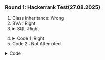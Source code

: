 ### Round 1: Hackerrank Test(27.08.2025)
1. Class Inheritance: Wrong
2. BVA : Right
3.  <details>  <summary>SQL :Right</summary>Select Department, Count(*) FROM Employees GROUP BY Department
</details>

4. <details><summary>Code 1 :Right</summary> user id , actions, m ; if session is more than 1 then minus;
5. Code 2 : Not Attempted

<details> <summary> Code</summary>

```java  
Set<String> l= new HashSet<>();
HashMap<String, Integer> h = new HashMap<>();
for(int i=0;i<userIds.size();i++){
  if(actions.get(i).equals("login") & h.containsKey(userIds.get(i))){
    h.put(userIds.get(i), h.get(userIds.get(i))+1);
    if(h.get(userIds.get(i))>m){
      l.add(userIds.get(i));
    }
  }
  else if(actions.get(i).equals("logout") & h.containsKey(userIds.get(i))){
    if(h.get(userId.get(i))>0){
        h.put(userIds.get(i), h.get(userIds.get(i))-1);
    }
    if(h.get(userIds.get(i))>m){
      l.add(userIds.get(i));
    }
  }
  else{
    h.put(userIds.get(i), 1);
  }
}

List<String> limit = new ArrayList<>(l);
return limit;

</details>
